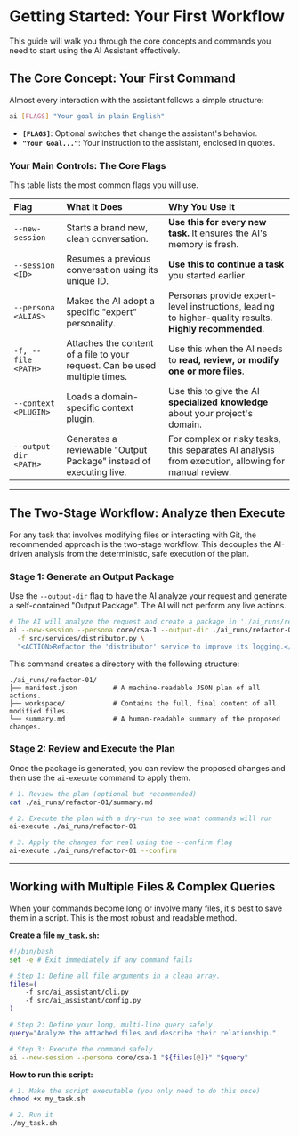 
# Getting Started: Your First Workflow

This guide will walk you through the core concepts and commands you need to start using the AI Assistant effectively.

## The Core Concept: Your First Command

Almost every interaction with the assistant follows a simple structure:

```bash
ai [FLAGS] "Your goal in plain English"
```
-   **`[FLAGS]`**: Optional switches that change the assistant's behavior.
-   **`"Your Goal..."`**: Your instruction to the assistant, enclosed in quotes.

### Your Main Controls: The Core Flags

This table lists the most common flags you will use.

| Flag | What It Does | Why You Use It |
| :--- | :--- | :--- |
| `--new-session` | Starts a brand new, clean conversation. | **Use this for every new task.** It ensures the AI's memory is fresh. |
| `--session <ID>` | Resumes a previous conversation using its unique ID. | **Use this to continue a task** you started earlier. |
| `--persona <ALIAS>` | Makes the AI adopt a specific "expert" personality. | Personas provide expert-level instructions, leading to higher-quality results. **Highly recommended.** |
| `-f, --file <PATH>` | Attaches the content of a file to your request. Can be used multiple times. | Use this when the AI needs to **read, review, or modify one or more files**. |
| `--context <PLUGIN>` | Loads a domain-specific context plugin. | Use this to give the AI **specialized knowledge** about your project's domain. |
| `--output-dir <PATH>` | Generates a reviewable "Output Package" instead of executing live. | For complex or risky tasks, this separates AI analysis from execution, allowing for manual review. |

---

## The Two-Stage Workflow: Analyze then Execute

For any task that involves modifying files or interacting with Git, the recommended approach is the two-stage workflow. This decouples the AI-driven analysis from the deterministic, safe execution of the plan.

### Stage 1: Generate an Output Package

Use the `--output-dir` flag to have the AI analyze your request and generate a self-contained "Output Package". The AI will not perform any live actions.

```bash
# The AI will analyze the request and create a package in './ai_runs/refactor-01'
ai --new-session --persona core/csa-1 --output-dir ./ai_runs/refactor-01 \
  -f src/services/distributor.py \
  "<ACTION>Refactor the 'distributor' service to improve its logging.</ACTION>"
```

This command creates a directory with the following structure:
```
./ai_runs/refactor-01/
├── manifest.json         # A machine-readable JSON plan of all actions.
├── workspace/            # Contains the full, final content of all modified files.
└── summary.md            # A human-readable summary of the proposed changes.
```

### Stage 2: Review and Execute the Plan

Once the package is generated, you can review the proposed changes and then use the `ai-execute` command to apply them.

```bash
# 1. Review the plan (optional but recommended)
cat ./ai_runs/refactor-01/summary.md

# 2. Execute the plan with a dry-run to see what commands will run
ai-execute ./ai_runs/refactor-01

# 3. Apply the changes for real using the --confirm flag
ai-execute ./ai_runs/refactor-01 --confirm
```

---

## Working with Multiple Files & Complex Queries

When your commands become long or involve many files, it's best to save them in a script. This is the most robust and readable method.

**Create a file `my_task.sh`:**
```bash
#!/bin/bash
set -e # Exit immediately if any command fails

# Step 1: Define all file arguments in a clean array.
files=(
    -f src/ai_assistant/cli.py
    -f src/ai_assistant/config.py
)

# Step 2: Define your long, multi-line query safely.
query="Analyze the attached files and describe their relationship."

# Step 3: Execute the command safely.
ai --new-session --persona core/csa-1 "${files[@]}" "$query"
```

**How to run this script:**
```bash
# 1. Make the script executable (you only need to do this once)
chmod +x my_task.sh

# 2. Run it
./my_task.sh
